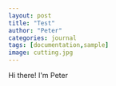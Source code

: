 ```yaml
---
layout: post
title: "Test"
author: "Peter"
categories: journal
tags: [documentation,sample]
image: cutting.jpg
---
```


Hi there! I'm Peter
